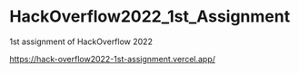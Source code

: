 # HackOverflow2022_1st_Assignment
1st assignment of HackOverflow 2022

https://hack-overflow2022-1st-assignment.vercel.app/
